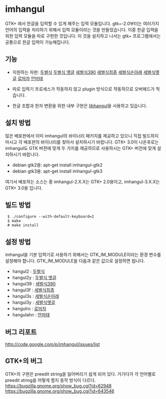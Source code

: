 # imhangul #
GTK+ 에서 한글을 입력할 수 있게 해주는 입력 모듈입니다.
gtk+-2.0부터는 여러가지 언어의 입력을 처리하기 위해서 입력 모듈이라는 것을 만들었습니다.
이중 한글 입력을 위한 입력 모듈을 따로 구현한 것입니다. 이 것을 설치하고 나서는 gtk+
프로그램에서는 공통으로 한글 입력이 가능해집니다.


## 기능 ##
  * 지원하는 자판: [두벌식](http://libhangul.googlecode.com/git/doc/html/group__hangulkeyboards.html#layout_2) [두벌식 옛글](http://libhangul.googlecode.com/git/doc/html/group__hangulkeyboards.html#layout_2y) [세벌식390](http://libhangul.googlecode.com/git/doc/html/group__hangulkeyboards.html#layout_390) [세벌식최종](http://libhangul.googlecode.com/git/doc/html/group__hangulkeyboards.html#layout_3f) [세벌식순아래](http://libhangul.googlecode.com/git/doc/html/group__hangulkeyboards.html#layout_3s) [세벌식옛글](http://libhangul.googlecode.com/git/doc/html/group__hangulkeyboards.html#layout_3y) [로마자](http://libhangul.googlecode.com/git/doc/html/group__hangulkeyboards.html#layout_ro) [안마태](http://libhangul.googlecode.com/git/doc/html/group__hangulkeyboards.html#layout_ahn)

  * 따로 입력기 프로세스가 작동하지 않고 plugin 방식으로 작동하므로 오버헤드가 적습니다.
  * 한글 조합과 한자 변환을 위한 내부 구현은 [libhangul](http://code.google.com/p/libhangul)을 사용하고 있습니다.


## 설치 방법 ##
많은 배포판에서 이미 imhangul의 바이너리 패키지를 제공하고 있으니 직접 빌드하지 마시고 각 배포판의 바이너리를 찾아서 설치하시기 바랍니다. GTK+ 3.0이 나온후로는 imhangul도 GTK 버젼에 맞게 두 가지를 제공하므로 사용하시는
GTK+ 버전에 맞게 설치하시기 바랍니다.
  * debian gtk2용: apt-get install imhangul-gtk2
  * debian gtk3용: apt-get install imhangul-gtk3

여기서 배포하는 소스는 중 imhangul-2.X.X는 GTK+ 2.0용이고, imhangul-3.X.X는 GTK+ 3.0용 입니다.

## 빌드 방법 ##
```
 $ ./configure --with-default-keyboard=2
 $ make
 # make install
```

## 설정 방법 ##
imhangul을 기본 입력기로 사용하기 위해서는 GTK\_IM\_MODULE이라는 환경 변수를 설정해야 합니다.
GTK\_IM\_MODULE을 다음과 같은 값으로 설정하면 됩니다.
  * hangul2 : [두벌식](http://libhangul.googlecode.com/git/doc/html/group__hangulkeyboards.html#layout_2)
  * hangul2y : [두벌식 옛글](http://libhangul.googlecode.com/git/doc/html/group__hangulkeyboards.html#layout_2y)
  * hangul39 : [세벌식390](http://libhangul.googlecode.com/git/doc/html/group__hangulkeyboards.html#layout_390)
  * hangul3f : [세벌식최종](http://libhangul.googlecode.com/git/doc/html/group__hangulkeyboards.html#layout_3f)
  * hangul3s : [세벌식순아래](http://libhangul.googlecode.com/git/doc/html/group__hangulkeyboards.html#layout_3s)
  * hangul3y : [세벌식옛글](http://libhangul.googlecode.com/git/doc/html/group__hangulkeyboards.html#layout_3y)
  * hangulro : [로마자](http://libhangul.googlecode.com/git/doc/html/group__hangulkeyboards.html#layout_ro)
  * hangulahn : [안마태](http://libhangul.googlecode.com/git/doc/html/group__hangulkeyboards.html#layout_ahn)

## 버그 리포트 ##
http://code.google.com/p/imhangul/issues/list

## GTK+의 버그 ##
GTK+의 구현은 preedit string을 잃어버리기 쉽게 되어 있다.
거기다가 각 언어별로 preedit string을 어떻게 할지 동작 방식이 다르다.
https://bugzilla.gnome.org/show_bug.cgi?id=62948
https://bugzilla.gnome.org/show_bug.cgi?id=643546




